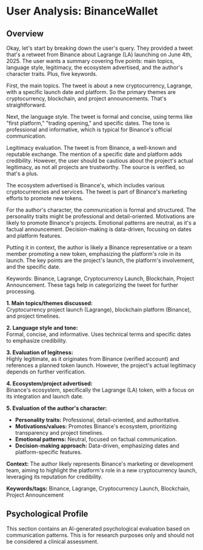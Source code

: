 # User Analysis: BinanceWallet

## Overview

<think>
Okay, let's start by breaking down the user's query. They provided a tweet that's a retweet from Binance about Lagrange (LA) launching on June 4th, 2025. The user wants a summary covering five points: main topics, language style, legitimacy, the ecosystem advertised, and the author's character traits. Plus, five keywords.

First, the main topics. The tweet is about a new cryptocurrency, Lagrange, with a specific launch date and platform. So the primary themes are cryptocurrency, blockchain, and project announcements. That's straightforward.

Next, the language style. The tweet is formal and concise, using terms like "first platform," "trading opening," and specific dates. The tone is professional and informative, which is typical for Binance's official communication.

Legitimacy evaluation. The tweet is from Binance, a well-known and reputable exchange. The mention of a specific date and platform adds credibility. However, the user should be cautious about the project's actual legitimacy, as not all projects are trustworthy. The source is verified, so that's a plus.

The ecosystem advertised is Binance's, which includes various cryptocurrencies and services. The tweet is part of Binance's marketing efforts to promote new tokens.

For the author's character, the communication is formal and structured. The personality traits might be professional and detail-oriented. Motivations are likely to promote Binance's projects. Emotional patterns are neutral, as it's a factual announcement. Decision-making is data-driven, focusing on dates and platform features.

Putting it in context, the author is likely a Binance representative or a team member promoting a new token, emphasizing the platform's role in its launch. The key points are the project's launch, the platform's involvement, and the specific date.

Keywords: Binance, Lagrange, Cryptocurrency Launch, Blockchain, Project Announcement. These tags help in categorizing the tweet for further processing.
</think>

**1. Main topics/themes discussed:**  
Cryptocurrency project launch (Lagrange), blockchain platform (Binance), and project timelines.  

**2. Language style and tone:**  
Formal, concise, and informative. Uses technical terms and specific dates to emphasize credibility.  

**3. Evaluation of legitness:**  
Highly legitimate, as it originates from Binance (verified account) and references a planned token launch. However, the project's actual legitimacy depends on further verification.  

**4. Ecosystem/project advertised:**  
Binance's ecosystem, specifically the Lagrange (LA) token, with a focus on its integration and launch date.  

**5. Evaluation of the author's character:**  
- **Personality traits:** Professional, detail-oriented, and authoritative.  
- **Motivations/values:** Promotes Binance's ecosystem, prioritizing transparency and project timelines.  
- **Emotional patterns:** Neutral, focused on factual communication.  
- **Decision-making approach:** Data-driven, emphasizing dates and platform-specific features.  

**Context:** The author likely represents Binance's marketing or development team, aiming to highlight the platform's role in a new cryptocurrency launch, leveraging its reputation for credibility.  

**Keywords/tags:** Binance, Lagrange, Cryptocurrency Launch, Blockchain, Project Announcement

## Psychological Profile

This section contains an AI-generated psychological evaluation based on communication patterns. This is for research purposes only and should not be considered a clinical assessment.